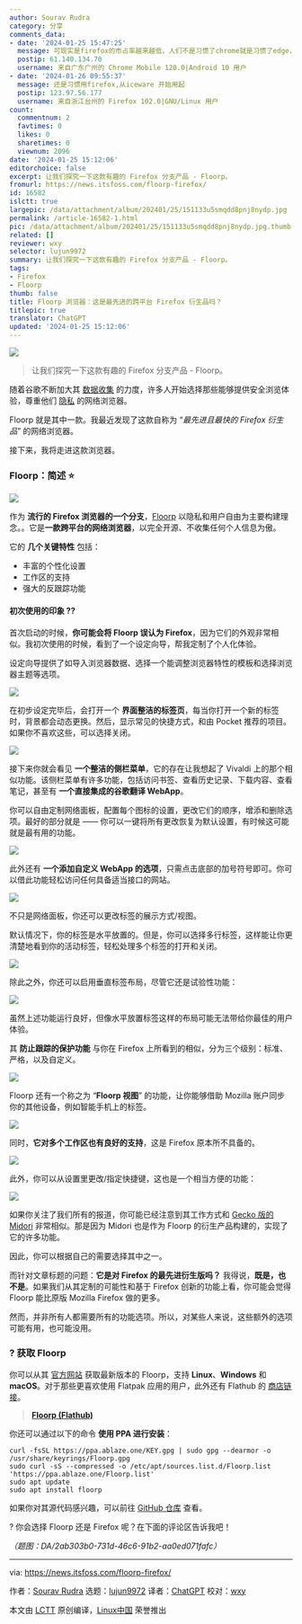 ```yaml
---
author: Sourav Rudra
category: 分享
comments_data:
- date: '2024-01-25 15:47:25'
  message: 可现实是firefox的市占率越来越低，人们不是习惯了chrome就是习惯了edge，真意识到隐私的可能会用brave等基于chromium的浏览器。现在firefox的市占率可能还不如safari。
  postip: 61.140.134.70
  username: 来自广东广州的 Chrome Mobile 120.0|Android 10 用户
- date: '2024-01-26 09:55:37'
  message: 还是习惯用firefox,从iceware 开始用起
  postip: 123.97.56.177
  username: 来自浙江台州的 Firefox 102.0|GNU/Linux 用户
count:
  commentnum: 2
  favtimes: 0
  likes: 0
  sharetimes: 0
  viewnum: 2096
date: '2024-01-25 15:12:06'
editorchoice: false
excerpt: 让我们探究一下这款有趣的 Firefox 分支产品 - Floorp。
fromurl: https://news.itsfoss.com/floorp-firefox/
id: 16582
islctt: true
largepic: /data/attachment/album/202401/25/151133u5smqdd8pnj8nydp.jpg
permalink: /article-16582-1.html
pic: /data/attachment/album/202401/25/151133u5smqdd8pnj8nydp.jpg.thumb.jpg
related: []
reviewer: wxy
selector: lujun9972
summary: 让我们探究一下这款有趣的 Firefox 分支产品 - Floorp。
tags:
- Firefox
- Floorp
thumb: false
title: Floorp 浏览器：这是最先进的跨平台 Firefox 衍生品吗？
titlepic: true
translator: ChatGPT
updated: '2024-01-25 15:12:06'
---
```


![](/data/attachment/album/202401/25/151133u5smqdd8pnj8nydp.jpg)



> 
> 让我们探究一下这款有趣的 Firefox 分支产品 - Floorp。
> 
> 
> 


随着谷歌不断加大其 [数据收集](https://news.itsfoss.com/google-chrome-incognito-mode/) 的力度，许多人开始选择那些能够提供安全浏览体验，尊重他们 [隐私](https://itsfoss.com/privacy-web-browsers/) 的网络浏览器。


Floorp 就是其中一款。我最近发现了这款自称为 “*最先进且最快的 Firefox 衍生品*” 的网络浏览器。


接下来，我将走进这款浏览器。


### Floorp：简述 ⭐


![](/data/attachment/album/202401/25/151207xxt4qnesteeyy2qe.png)


作为 **流行的 Firefox 浏览器的一个分支**，[Floorp](https://floorp.app/en/) 以隐私和用户自由为主要构建理念。。它是**一款跨平台的网络浏览器**，以完全开源、不收集任何个人信息为傲。


它的 **几个关键特性** 包括：


* 丰富的个性化设置
* 工作区的支持
* 强大的反跟踪功能


#### 初次使用的印象 ?‍?


首次启动的时候，**你可能会将 Floorp 误认为 Firefox**，因为它们的外观非常相似。我初次使用的时候，看到了一个设定向导，帮我定制了个人化体验。


设定向导提供了如导入浏览器数据、选择一个能调整浏览器特性的模板和选择浏览器主题等选项。


![](/data/attachment/album/202401/25/151208lj8u28t4opf2zjfo.png)


在初步设定完毕后，会打开一个 **界面整洁的标签页**，每当你打开一个新的标签时，背景都会动态更换。然后，显示常见的快捷方式，和由 Pocket 推荐的项目。如果你不喜欢这些，可以选择关闭。


![](/data/attachment/album/202401/25/151209d8rq2s8rh94hj8pz.png)


接下来你就会看见 **一个整洁的侧栏菜单**，它的存在让我想起了 Vivaldi 上的那个相似功能。该侧栏菜单有许多功能，包括访问书签、查看历史记录、下载内容、查看笔记，甚至有 **一个直接集成的谷歌翻译 WebApp**。


你可以自由定制网络面板，配置每个图标的设置，更改它们的顺序，增添和删除选项。最好的部分就是 —— 你可以一键将所有更改恢复为默认设置，有时候这可能就是最有用的功能。


![](/data/attachment/album/202401/25/151209p7ngglj223r26g72.png)


此外还有 **一个添加自定义 WebApp 的选项**，只需点击底部的加号符号即可。你可以借此功能轻松访问任何具备适当接口的网站。


![](/data/attachment/album/202401/25/151210dah2v74awhuxhvzh.png)


不只是网络面板，你还可以更改标签的展示方式/视图。


默认情况下，你的标签是水平放置的。但是，你可以选择多行标签，这样能让你更清楚地看到你的活动标签，轻松处理多个标签的打开和关闭。


![](/data/attachment/album/202401/25/151210r9jjkl9odudgas99.png)


除此之外，你还可以启用垂直标签布局，尽管它还是试验性功能：


![](/data/attachment/album/202401/25/151211gbu2zuud53xh3792.png)


虽然上述功能运行良好，但像水平放置标签这样的布局可能无法带给你最佳的用户体验。


其 **防止跟踪的保护功能** 与你在 Firefox 上所看到的相似，分为三个级别：标准、严格，以及自定义。


![](/data/attachment/album/202401/25/151211obsxtememm1qq2m0.png)


Floorp 还有一个称之为 “**Floorp 视图**” 的功能，让你能够借助 Mozilla 账户同步你的其他设备，例如智能手机上的标签。


![](/data/attachment/album/202401/25/151212vppr7yreytrf4fea.png)


同时，**它对多个工作区也有良好的支持**，这是 Firefox 原本所不具备的。


![](/data/attachment/album/202401/25/151212n2yauzo33ooy5ubb.png)


此外，你可以从设置里更改/指定快捷键，这也是一个相当方便的功能：


![](/data/attachment/album/202401/25/151213zpdw25d56f6qy675.png)


如果你关注了我们所有的报道，你可能已经注意到其工作方式和 [Gecko 版的 Midori](https://news.itsfoss.com/midori-11/) 非常相似。那是因为 Midori 也是作为 Floorp 的衍生产品构建的，实现了它的许多功能。


因此，你可以根据自己的需要选择其中之一。


而针对文章标题的问题：**它是对 Firefox 的最先进衍生版吗？** 我得说，**既是，也不是**。如果我们从其定制的可能性和基于 Firefox 创新的功能上看，你可能会觉得 Floorp 能比原版 Mozilla Firefox 做的更多。


然而，并非所有人都需要所有的功能选项。所以，对某些人来说，这些额外的选项可能有用，也可能没用。


### ? 获取 Floorp


你可以从其 [官方网站](https://floorp.app/en/download/) 获取最新版本的 Floorp，支持 **Linux**、**Windows** 和 **macOS**。对于那些更喜欢使用 Flatpak 应用的用户，此外还有 Flathub 的 [商店链接](https://flathub.org/apps/one.ablaze.floorp)。



> 
> **[Floorp (Flathub)](https://flathub.org/apps/one.ablaze.floorp)**
> 
> 
> 


你还可以通过以下的命令 **使用 PPA 进行安装**：



```
curl -fsSL https://ppa.ablaze.one/KEY.gpg | sudo gpg --dearmor -o /usr/share/keyrings/Floorp.gpg
sudo curl -sS --compressed -o /etc/apt/sources.list.d/Floorp.list 'https://ppa.ablaze.one/Floorp.list'
sudo apt update
sudo apt install floorp

```

如果你对其源代码感兴趣，可以前往 [GitHub 仓库](https://github.com/floorp-Projects/floorp/) 查看。


? 你会选择 Floorp 还是 Firefox 呢？在下面的评论区告诉我吧！


*（题图：DA/2ab303b0-731d-46c6-91b2-aa0ed071fafc）*




---


via: <https://news.itsfoss.com/floorp-firefox/>


作者：[Sourav Rudra](https://news.itsfoss.com/author/sourav/) 选题：[lujun9972](https://github.com/lujun9972) 译者：[ChatGPT](https://linux.cn/lctt/ChatGPT) 校对：[wxy](https://github.com/wxy)


本文由 [LCTT](https://github.com/LCTT/TranslateProject) 原创编译，[Linux中国](https://linux.cn/) 荣誉推出